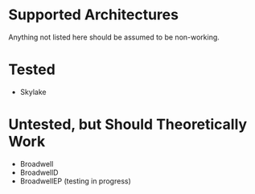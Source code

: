 # Supported Architectures

Anything not listed here should be assumed to be non-working.

# Tested
- Skylake

# Untested, but Should Theoretically Work
- Broadwell
- BroadwellD
- BroadwellEP (testing in progress)
